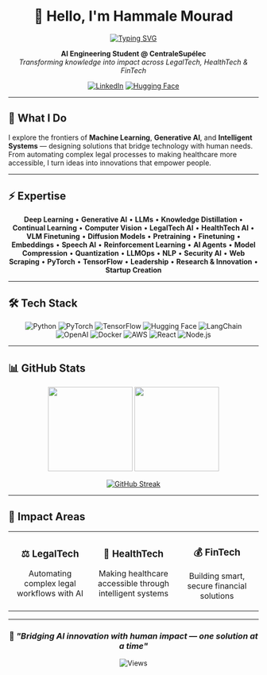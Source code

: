 <div align="center">

# 👋 Hello, I'm Hammale Mourad

[![Typing SVG](https://readme-typing-svg.herokuapp.com?font=Fira+Code&weight=600&size=24&duration=3000&pause=1000&color=00D9FF&center=true&vCenter=true&random=false&width=600&lines=Building+the+Future+with+AI;From+Ideas+to+Impact;One+Algorithm+at+a+Time)](https://git.io/typing-svg)

**AI Engineering Student @ CentraleSupélec**  
*Transforming knowledge into impact across LegalTech, HealthTech & FinTech*

[![LinkedIn](https://img.shields.io/badge/LinkedIn-0077B5?style=for-the-badge&logo=linkedin&logoColor=white)](https://www.linkedin.com/in/hammale-mourad-5117a5247/)
[![Hugging Face](https://img.shields.io/badge/🤗_Hugging_Face-FFD21E?style=for-the-badge)](https://huggingface.co/HAMMALE)

</div>

---

## 🎯 What I Do

I explore the frontiers of **Machine Learning**, **Generative AI**, and **Intelligent Systems** — designing solutions that bridge technology with human needs. From automating complex legal processes to making healthcare more accessible, I turn ideas into innovations that empower people.

---

## ⚡ Expertise

<div align="center">

**Deep Learning** • **Generative AI** • **LLMs** • **Knowledge Distillation** • **Continual Learning** • **Computer Vision** • **LegalTech AI** • **HealthTech AI** • **VLM Finetuning** • **Diffusion Models** • **Pretraining** • **Finetuning** • **Embeddings** • **Speech AI** • **Reinforcement Learning** • **AI Agents** • **Model Compression** • **Quantization** • **LLMOps** • **NLP** • **Security AI** • **Web Scraping** • **PyTorch** • **TensorFlow** • **Leadership** • **Research & Innovation** • **Startup Creation**

</div>

---

## 🛠️ Tech Stack

<div align="center">

![Python](https://img.shields.io/badge/Python-FFD43B?style=flat-square&logo=python&logoColor=blue)
![PyTorch](https://img.shields.io/badge/PyTorch-EE4C2C?style=flat-square&logo=pytorch&logoColor=white)
![TensorFlow](https://img.shields.io/badge/TensorFlow-FF6F00?style=flat-square&logo=tensorflow&logoColor=white)
![Hugging Face](https://img.shields.io/badge/🤗_HF-FFD21E?style=flat-square)
![LangChain](https://img.shields.io/badge/🦜_LC-121212?style=flat-square)
![OpenAI](https://img.shields.io/badge/OpenAI-412991?style=flat-square&logo=openai&logoColor=white)
![Docker](https://img.shields.io/badge/Docker-2CA5E0?style=flat-square&logo=docker&logoColor=white)
![AWS](https://img.shields.io/badge/AWS-FF9900?style=flat-square&logo=amazonaws&logoColor=white)
![React](https://img.shields.io/badge/React-20232A?style=flat-square&logo=react&logoColor=61DAFB)
![Node.js](https://img.shields.io/badge/Node.js-339933?style=flat-square&logo=nodedotjs&logoColor=white)

</div>

---

## 📊 GitHub Stats

<div align="center">
  
<img height="170em" src="https://github-readme-stats.vercel.app/api?username=VOTRE_USERNAME&show_icons=true&theme=tokyonight&hide_border=true&include_all_commits=true"/>
<img height="170em" src="https://github-readme-stats.vercel.app/api/top-langs/?username=VOTRE_USERNAME&layout=compact&theme=tokyonight&hide_border=true"/>

[![GitHub Streak](https://github-readme-streak-stats.herokuapp.com/?user=VOTRE_USERNAME&theme=tokyonight&hide_border=true)](https://git.io/streak-stats)

</div>

---

## 🚀 Impact Areas

<table>
<tr>
<td align="center" width="33%">

### ⚖️ **LegalTech**
Automating complex legal workflows with AI

</td>
<td align="center" width="33%">

### 🏥 **HealthTech**
Making healthcare accessible through intelligent systems

</td>
<td align="center" width="33%">

### 💰 **FinTech**
Building smart, secure financial solutions

</td>
</tr>
</table>

---

<div align="center">

### 💭 *"Bridging AI innovation with human impact — one solution at a time"*

![Views](https://komarev.com/ghpvc/?username=VOTRE_USERNAME&color=00D9FF&style=flat-square)

</div>
